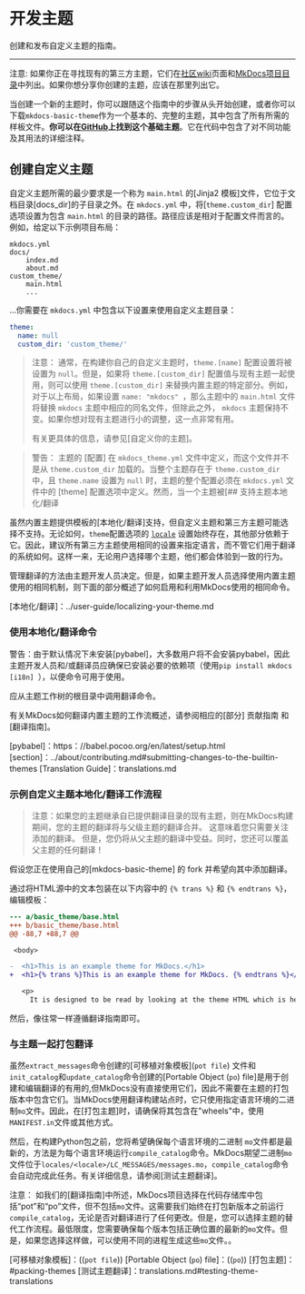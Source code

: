 # 开发主题

创建和发布自定义主题的指南。

---

注意:
如果你正在寻找现有的第三方主题，它们在[社区wiki]页面和[MkDocs项目目录][catalog]中列出。如果你想分享你创建的主题，应该在那里列出它。

当创建一个新的主题时，你可以跟随这个指南中的步骤从头开始创建，或者你可以下载`mkdocs-basic-theme`作为一个基本的、完整的主题，其中包含了所有所需的样板文件。**你可以在[GitHub][基础主题]上找到这个基础主题**。它在代码中包含了对不同功能及其用法的详细注释。

[社区wiki]: https://github.com/mkdocs/mkdocs/wiki/MkDocs-Themes
[catalog]: https://github.com/mkdocs/catalog#-theming
[基础主题]: https://github.com/mkdocs/mkdocs-basic-theme

## 创建自定义主题

自定义主题所需的最少要求是一个称为 `main.html` 的[Jinja2 模板]文件，它位于文档目录[docs_dir]的子目录之外。在 `mkdocs.yml` 中，将[`theme.custom_dir`] 配置选项设置为包含 `main.html` 的目录的路径。路径应该是相对于配置文件而言的。例如，给定以下示例项目布局：

```text
mkdocs.yml
docs/
    index.md
    about.md
custom_theme/
    main.html
    ...
```

…你需要在 `mkdocs.yml` 中包含以下设置来使用自定义主题目录：

```yaml
theme:
  name: null
  custom_dir: 'custom_theme/'
```

> 注意：
> 通常，在构建你自己的自定义主题时，`theme.[name]` 配置设置将被设置为 `null`。但是，如果将 `theme.[custom_dir]` 配置值与现有主题一起使用，则可以使用 `theme.[custom_dir]` 来替换内置主题的特定部分。例如，对于以上布局，如果设置 `name: "mkdocs" `，那么主题中的 `main.html` 文件将替换 `mkdocs` 主题中相应的同名文件，但除此之外， `mkdocs` 主题保持不变。如果你想对现有主题进行小的调整，这一点非常有用。
> 
> 有关更具体的信息，请参见[自定义你的主题]。
<!-- -->
> 警告：
> 主题的 [配置] 在 `mkdocs_theme.yml` 文件中定义，而这个文件并不是从 `theme.custom_dir` 加载的。当整个主题存在于 `theme.custom_dir` 中，且 `theme.name` 设置为 `null` 时，主题的整个配置必须在 `mkdocs.yml` 文件中的 [theme] 配置选项中定义。然而，当一个主题被[## 支持主题本地化/翻译

虽然内置主题提供模板的[本地化/翻译]支持，但自定义主题和第三方主题可能选择不支持。无论如何，`theme`配置选项的 [`locale`](#locale) 设置始终存在，其他部分依赖于它。因此，建议所有第三方主题使用相同的设置来指定语言，而不管它们用于翻译的系统如何。这样一来，无论用户选择哪个主题，他们都会体验到一致的行为。

管理翻译的方法由主题开发人员决定。但是，如果主题开发人员选择使用内置主题使用的相同机制，则下面的部分概述了如何启用和利用MkDocs使用的相同命令。

[本地化/翻译]：../user-guide/localizing-your-theme.md

### 使用本地化/翻译命令

警告：由于默认情况下未安装[pybabel]，大多数用户将不会安装pybabel，因此主题开发人员和/或翻译员应确保已安装必要的依赖项（使用`pip install mkdocs [i18n] `），以便命令可用于使用。

应从主题工作树的根目录中调用翻译命令。

有关MkDocs如何翻译内置主题的工作流概述，请参阅相应的[部分] 贡献指南 和 [翻译指南]。

[pybabel]：https：//babel.pocoo.org/en/latest/setup.html
[section]：../about/contributing.md#submitting-changes-to-the-builtin-themes
[Translation Guide]：translations.md

### 示例自定义主题本地化/翻译工作流程

> 注意：如果您的主题继承自已提供翻译目录的现有主题，则在MkDocs构建期间，您的主题的翻译将与父级主题的翻译合并。
> 这意味着您只需要关注添加的翻译。
> 但是，您仍将从父主题的翻译中受益。同时，您还可以覆盖父主题的任何翻译！

假设您正在使用自己的[mkdocs-basic-theme] 的 fork 并希望向其中添加翻译。

通过将HTML源中的文本包装在以下内容中的 ` {% trans %} ` 和 ` {% endtrans %} `，编辑模板：

```diff
--- a/basic_theme/base.html
+++ b/basic_theme/base.html
@@ -88,7 +88,7 @@

 <body>

-  <h1>This is an example theme for MkDocs.</h1>
+  <h1>{% trans %}This is an example theme for MkDocs. {% endtrans %}</h1>

   <p>
     It is designed to be read by looking at the theme HTML which is heavily
```

然后，像往常一样遵循翻译指南即可。

### 与主题一起打包翻译

虽然`extract_messages`命令创建的[可移植对象模板](`pot file`) 文件和`init_catalog`和`update_catalog`命令创建的[Portable Object (`po`) file]是用于创建和编辑翻译的有用的,但MkDocs没有直接使用它们，因此不需要在主题的打包版本中包含它们。当MkDocs使用翻译构建站点时，它只使用指定语言环境的二进制`mo`文件。因此，在[打包主题]时，请确保将其包含在"wheels"中，使用`MANIFEST.in`文件或其他方式。

然后，在构建Python包之前，您将希望确保每个语言环境的二进制 `mo`文件都是最新的，方法是为每个语言环境运行`compile_catalog`命令。MkDocs期望二进制`mo`文件位于`locales/<locale>/LC_MESSAGES/messages.mo`，`compile_catalog`命令会自动完成此任务。有关详细信息，请参阅[测试主题翻译]。

注意：
如我们的[翻译指南]中所述，MkDocs项目选择在代码存储库中包括“pot”和“po”文件，但不包括`mo`文件。这需要我们始终在打包新版本之前运行`compile_catalog`，无论是否对翻译进行了任何更改。但是，您可以选择主题的替代工作流程。最低限度，您需要确保每个版本包括正确位置的最新的`mo`文件。但是，如果您选择这样做，可以使用不同的进程生成这些`mo`文件。。

[可移植对象模板]：((`pot file`))
[Portable Object (`po`) file]：((`po`))
[打包主题]：#packing-themes
[测试主题翻译]：translations.md#testing-theme-translations